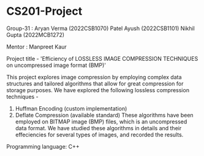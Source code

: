 # CS201-Project

Group-31 :
Aryan Verma (2022CSB1070)
Patel Ayush (2022CSB1101)
Nikhil Gupta (2022MCB1272)


Mentor : Manpreet Kaur


Project title -
'Efficiency of LOSSLESS IMAGE COMPRESSION TECHNIQUES on uncompressed image format (BMP)'


This project explores image compression by employing complex data structures and tailored algorithms that allow for great compression for storage purposes.
We have explored the following lossless compression techniques -
1. Huffman Encoding (custom implementation)
2. Deflate Compression (available standard)
These algorithms have been employed on BITMAP image (BMP) files, which is an uncompressed data format. We have studied these algorithms in details and their effeciencies for several types of images, and recorded the results.

Programming language: C++
